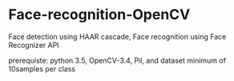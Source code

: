 # Face-recognition-OpenCV

Face detection using HAAR cascade, Face recognition using Face Recognizer  API

prerequiste:
python 3.5,
OpenCV-3.4,
Pil,
and dataset minimum of 10samples per class
